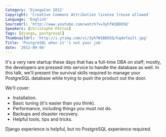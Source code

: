 ```yaml
---
Category: 'DjangoCon 2012'
Copyright: 'Creative Commons Attribution license (reuse allowed'
Language: 'English'
SourceUrl: 'http://www.youtube.com/watch?v=3yhfW1BDOSQ'
Speakers: [Christophe Pettus]
Tags: [django, postgresql]
ThumbnailUrl: 'http://i.ytimg.com/vi/3yhfW1BDOSQ/hqdefault.jpg'
Title: 'PostgreSQL when it''s not your job'
date: '2012-09-04'
---
```

It's a very rare startup these days that has a full-time DBA on staff; mostly,
the developers are pressed into service to handle the database as well. In
this talk, we'll present the survival skills required to manage your
PostgreSQL database while trying to push the product out the door.

We'll cover:

  * Installation.
  * Basic tuning (it's easier than you think).
  * Performance, including things you must not do.
  * Backups and disaster recovery.
  * Helpful tools, tips and tricks.

Django experience is helpful, but no PostgreSQL experience required.

